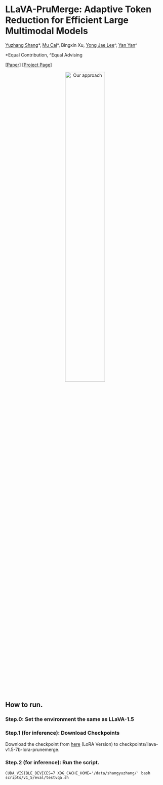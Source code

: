 # LLaVA-PruMerge: Adaptive Token Reduction for Efficient Large Multimodal Models

[Yuzhang Shang](https://42shawn.github.io/)\*, [Mu Cai](https://pages.cs.wisc.edu/~mucai/)\*, Bingxin Xu, [Yong Jae Lee](https://pages.cs.wisc.edu/~yongjaelee/)^, [Yan Yan](https://tomyan555.github.io/)^

\*Equal Contribution, ^Equal Advising

[[Paper](https://arxiv.org/abs/2403.15388)] [[Project Page](https://llava-prumerge.github.io/)]

<div align="center">
  <img src="https://llava-prumerge.github.io/images/architecture.png" alt="Our approach" width="50%">
</div>


## How to run.
### Step.0: Set the environment the same as LLaVA-1.5

### Step.1 (for inference): Download Checkpoints
Download the checkpoint from [here](https://drive.google.com/file/d/1hGc6Pet_GbkwUoKMbXhr5PS7kiIE__eT/view?usp=sharing) (LoRA Version) to checkpoints/llava-v1.5-7b-lora-prunemerge.

### Step.2 (for inference): Run the script.
```shell
CUDA_VISIBLE_DEVICES=7 XDG_CACHE_HOME='/data/shangyuzhang/' bash scripts/v1_5/eval/testvqa.sh
```
